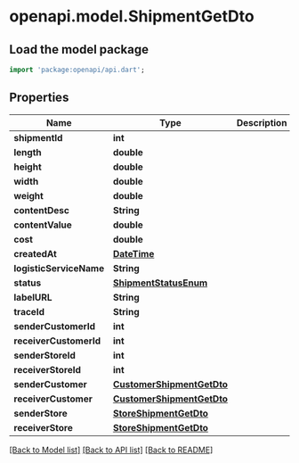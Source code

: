 # openapi.model.ShipmentGetDto

## Load the model package
```dart
import 'package:openapi/api.dart';
```

## Properties
Name | Type | Description | Notes
------------ | ------------- | ------------- | -------------
**shipmentId** | **int** |  | [optional] 
**length** | **double** |  | [optional] 
**height** | **double** |  | [optional] 
**width** | **double** |  | [optional] 
**weight** | **double** |  | [optional] 
**contentDesc** | **String** |  | [optional] 
**contentValue** | **double** |  | [optional] 
**cost** | **double** |  | [optional] 
**createdAt** | [**DateTime**](DateTime.md) |  | [optional] 
**logisticServiceName** | **String** |  | [optional] 
**status** | [**ShipmentStatusEnum**](ShipmentStatusEnum.md) |  | [optional] 
**labelURL** | **String** |  | [optional] 
**traceId** | **String** |  | [optional] 
**senderCustomerId** | **int** |  | [optional] 
**receiverCustomerId** | **int** |  | [optional] 
**senderStoreId** | **int** |  | [optional] 
**receiverStoreId** | **int** |  | [optional] 
**senderCustomer** | [**CustomerShipmentGetDto**](CustomerShipmentGetDto.md) |  | [optional] 
**receiverCustomer** | [**CustomerShipmentGetDto**](CustomerShipmentGetDto.md) |  | [optional] 
**senderStore** | [**StoreShipmentGetDto**](StoreShipmentGetDto.md) |  | [optional] 
**receiverStore** | [**StoreShipmentGetDto**](StoreShipmentGetDto.md) |  | [optional] 

[[Back to Model list]](../README.md#documentation-for-models) [[Back to API list]](../README.md#documentation-for-api-endpoints) [[Back to README]](../README.md)


